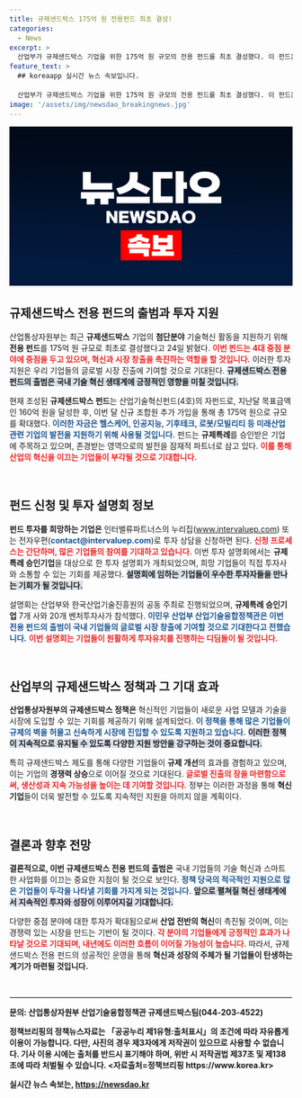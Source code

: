 ```yaml
---
title: 규제샌드박스 175억 원 전용펀드 최초 결성!
categories:
  - News
excerpt: >
  산업부가 규제샌드박스 기업을 위한 175억 원 규모의 전용 펀드를 최초 결성했다. 이 펀드는 로봇, 헬스케어, 인공지능 등 혁신 분야의 기업을 지원하며, 투자 설명회도 개최해 규제특례 승인기업의 사업화를 돕는다.
feature_text: >
  ## koreaapp 실시간 뉴스 속보입니다.

  산업부가 규제샌드박스 기업을 위한 175억 원 규모의 전용 펀드를 최초 결성했다. 이 펀드는 로봇, 헬스케어, 인공지능 등 혁신 분야의 기업을 지원하며, 투자 설명회도 개최해 규제특례 승인기업의 사업화를 돕는다.
image: '/assets/img/newsdao_breakingnews.jpg'
---
```


<p><img src="/assets/img/newsdao_breakingnews.jpg" alt="koreaapp 속보" /></p>

<h2 data-ke-size="size26">규제샌드박스 전용 펀드의 출범과 투자 지원</h2>

<p data-ke-size="size16">산업통상자원부는 최근 <b>규제샌드박스</b> 기업의 <b>첨단분야</b> 기술혁신 활동을 지원하기 위해 <b>전용 펀드</b>를 175억 원 규모로 최초로 결성했다고 24일 밝혔다. <b><span style="color: #ee2323;">이번 펀드는 4대 중점 분야에 중점을 두고 있으며, 혁신과 시장 창출을 촉진하는 역할을 할 것입니다.</span></b> 이러한 투자 지원은 우리 기업들의 글로벌 시장 진출에 기여할 것으로 기대된다. <b><span style="background-color: #21538527;">규제샌드박스 전용 펀드의 출범은 국내 기술 혁신 생태계에 긍정적인 영향을 미칠 것입니다.</span></b> </p>

<p data-ke-size="size16">현재 조성된 <b>규제샌드박스 펀드</b>는 산업기술혁신펀드(4호)의 자펀드로, 지난달 목표금액인 160억 원을 달성한 후, 이번 달 신규 조합원 추가 가입을 통해 총 175억 원으로 규모를 확대했다. <b><span style="color: #1a5490;">이러한 자금은 헬스케어, 인공지능, 기후테크, 로봇/모빌리티 등 미래산업 관련 기업의 발전을 지원하기 위해 사용될 것입니다.</span></b> 펀드는 <b>규제특례</b>를 승인받은 기업에 주목하고 있으며, 존경받는 영역으로의 발전을 잠재적 파트너로 삼고 있다. <b><span style="color: #ee2323;">이를 통해 산업의 혁신을 이끄는 기업들이 부각될 것으로 기대합니다.</span></b> </p>

<p data-ke-size="size16">&nbsp;</p>

<h2 data-ke-size="size26">펀드 신청 및 투자 설명회 정보</h2>

<p data-ke-size="size16"><b>펀드 투자를 희망하는 기업은</b> 인터밸류파트너스의 누리집(<a href="https://www.intervaluep.com">www.intervaluep.com</a>) 또는 전자우편(<b><span style="color: #1a5490;">contact@intervaluep.com</span></b>)로 투자 상담을 신청하면 된다. <b><span style="color: #ee2323;">신청 프로세스는 간단하며, 많은 기업들의 참여를 기대하고 있습니다.</span></b> 이번 투자 설명회에서는 <b>규제특례 승인기업</b>을 대상으로 한 투자 설명회가 개최되었으며, 희망 기업들이 직접 투자사와 소통할 수 있는 기회를 제공했다. <b><span style="background-color: #21538527;">설명회에 임하는 기업들이 우수한 투자자들을 만나는 기회가 될 것입니다.</span></b> </p>

<p data-ke-size="size16">설명회는 산업부와 한국산업기술진흥원의 공동 주최로 진행되었으며, <b>규제특례 승인기업</b> 7개 사와 20개 벤처투자사가 참석했다. <b><span style="color: #1a5490;">이민우 산업부 산업기술융합정책관은 이번 전용 펀드의 출범이 국내 기업들의 글로벌 시장 창출에 기여할 것으로 기대한다고 전했습니다.</span></b> <b><span style="color: #ee2323;">이번 설명회는 기업들이 원활하게 투자유치를 진행하는 디딤돌이 될 것입니다.</span></b> </p>

<p data-ke-size="size16">&nbsp;</p>

<h2 data-ke-size="size26">산업부의 규제샌드박스 정책과 그 기대 효과</h2>

<p data-ke-size="size16"><b>산업통상자원부의 규제샌드박스 정책은</b> 혁신적인 기업들이 새로운 사업 모델과 기술을 시장에 도입할 수 있는 기회를 제공하기 위해 설계되었다. <b><span style="color: #1a5490;">이 정책을 통해 많은 기업들이 규제의 벽을 허물고 신속하게 시장에 진입할 수 있도록 지원하고 있습니다.</span></b> <b><span style="background-color: #21538527;">이러한 정책이 지속적으로 유지될 수 있도록 다양한 지원 방안을 강구하는 것이 중요합니다.</span></b> </p>

<p data-ke-size="size16">특히 규제샌드박스 제도를 통해 다양한 기업들이 <b>규제 개선</b>의 효과를 경험하고 있으며, 이는 기업의 <b>경쟁력 상승</b>으로 이어질 것으로 기대된다. <b><span style="color: #ee2323;">글로벌 진출의 장을 마련함으로써, 생산성과 지속 가능성을 높이는 데 기여할 것입니다.</span></b> 정부는 이러한 과정을 통해 <b>혁신 기업</b>들이 더욱 발전할 수 있도록 지속적인 지원을 아끼지 않을 계획이다.</p>

<p data-ke-size="size16">&nbsp;</p>

<h2 data-ke-size="size26">결론과 향후 전망</h2>

<p data-ke-size="size16"><b>결론적으로, 이번 규제샌드박스 전용 펀드의 출범은</b> 국내 기업들의 기술 혁신과 스마트한 사업화를 이끄는 중요한 지점이 될 것으로 보인다. <b><span style="color: #1a5490;">정책 당국의 적극적인 지원으로 많은 기업들이 두각을 나타낼 기회를 가지게 되는 것입니다.</span></b> <b><span style="background-color: #21538527;">앞으로 펼쳐질 혁신 생태계에서 지속적인 투자와 성장이 이루어지길 기대합니다.</span></b> </p>

<p data-ke-size="size16">다양한 중점 분야에 대한 투자가 확대됨으로써 <b>산업 전반의 혁신</b>이 촉진될 것이며, 이는 경쟁력 있는 시장을 만드는 기반이 될 것이다. <b><span style="color: #ee2323;">각 분야의 기업들에게 긍정적인 효과가 나타날 것으로 기대되며, 내년에도 이러한 흐름이 이어질 가능성이 높습니다.</span></b> 따라서, 규제샌드박스 전용 펀드의 성공적인 운영을 통해 <b>혁신과 성장의 주체가 될 기업들이 탄생하는 계기가 마련될 것입니다.</p>

<p data-ke-size="size16">&nbsp;</p>

<hr style="border: 1px solid #e4e4e4;">

<p data-ke-size="size16">문의: 산업통상자원부 산업기술융합정책관 규제샌드박스팀(044-203-4522)</p>

<p data-ke-size="size16">정책브리핑의 정책뉴스자료는 「공공누리 제1유형:출처표시」의 조건에 따라 자유롭게 이용이 가능합니다. 다만, 사진의 경우 제3자에게 저작권이 있으므로 사용할 수 없습니다. <b>기사 이용 시에는 출처를 반드시 표기해야 하며, 위반 시 저작권법 제37조 및 제138조에 따라 처벌될 수 있습니다.</b> <자료출처=정책브리핑 https://www.korea.kr></p>
실시간 뉴스 속보는, <a href="https://newsdao.kr" rel="dofollow">https://newsdao.kr</a>


